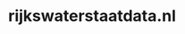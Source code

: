 ---
layout: post
title:  "rijkswaterstaatdata.nl"
internal_url:  "/dutchgov/rijkswaterstaatdata.nl.html"
categories: dutchgov
---